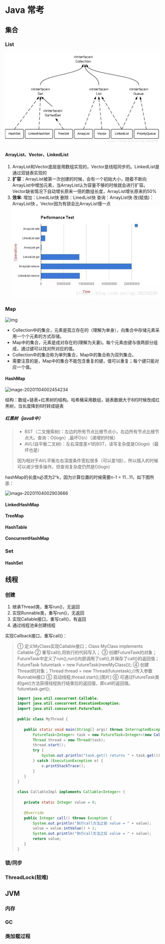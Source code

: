 # Java 常考

## 集合

### List

![img](.\List)



#### ArrayList、Vector、LinkedList

1. ArrayList和Vector底层是用数组实现的，Vector是线程同步的。LinkedList是通过双链表实现的
2. **扩容**：ArrayList被第一次创建的时候，会有一个初始大小，随着不断向ArrayList中增加元素，当ArrayList认为容量不够的时候就会进行扩容。Vector缺省情况下自动增长原来一倍的数组长度，ArrayList增长原来的50%
3. **效率**:  增加：LinedList快   删除：LinedList快   查询：ArrayList快   改(赋值)：ArrayList快 。Vector因为有锁会比ArrayList慢一点![img](.\链表性能)





### Map

![img](C:\Users\40515\Desktop\面试准备\JAVA梳理\map)

- Collection中的集合，元素是孤立存在的（理解为单身），向集合中存储元素采用一个个元素的方式存储。
- Map中的集合，元素是成对存在的(理解为夫妻)。每个元素由键与值两部分组成，通过键可以找对所对应的值。
- Collection中的集合称为单列集合，Map中的集合称为双列集合。
- 需要注意的是，Map中的集合不能包含重复的键，值可以重复；每个键只能对应一个值。

#### HashMap

![image-20201104002454234](C:\Users\40515\AppData\Roaming\Typora\typora-user-images\image-20201104002454234.png)

结构：数组+链表+红黑树的结构。哈希桶采用数组，链表数据大于8的时候改成红黑树，当长度降到6时转成链表

##### 红黑树（java8中）

> * BST（二叉搜索树)：左边的所有节点比根节点小，右边所有节点比根节点大。查询：O(logn）,最坏O(n）（递增的时候）
> * AVL(自平衡二叉树)：左右深度差≤1的BST，读写复杂度是O(logn)（最坏也是）
>
> 因为相对于AVL平衡左右深度条件宽松很多（可以差1倍），所以插入的时候可以减少很多操作。但查询复杂度仍然是O(logn)

hashMap的长度n必须为2^k，因为计算位置的时候需要n-1 = 11...11，如下图所示：

![image-20201104002903666](C:\Users\40515\AppData\Roaming\Typora\typora-user-images\image-20201104002903666.png)



#### LinkedHashMap



#### TreeMap



#### HashTable



#### ConcurrentHashMap



### Set



#### HashSet



## 线程



### 创建

1. 继承Thread类，重写run()，无返回
2. 实现Runnable类，重写run()，无返回
3. 实现Callable接口，重写call()，有返回
4. 通过线程池来创建线程



实现Callback接口，重写call()：

>
>
>① 定义MyClass实现Callable接口；Class MyClass implements Callable
>② 重写call(),将执行的代码写入；
>③ 创建FutureTask的对象；FutureTask中定义了run(),run()内部调用了call(),并保存了call()的返回值；FutureTask futuretask = new FutureTask(newMyClass());
>④ 创建Thread的对象；Thread thread = new Thread(futuretask);//传入参数Runnable接口
>⑤ 启动线程;thread.start();[图片]
>⑥ 可通过FutureTask类的get()方法获得线程执行结束后的返回值，即call的返回值。futuretask.get();
>
>```java
>import java.util.concurrent.Callable;
>import java.util.concurrent.ExecutionException;
>import java.util.concurrent.FutureTask;
>
>public class MyThread {
>
>    public static void main(String[] args) throws InterruptedException {
>        FutureTask<Integer> task = new FutureTask<Integer>(new CallableImpl());
>        Thread thread = new Thread(task);
>        thread.start();
>        try {
>            System.out.println("task.get() returns " + task.get());
>        } catch (ExecutionException e) {
>            e.printStackTrace();
>        }
>    }
>}
>
>class CallableImpl implements Callable<Integer> {
>
>    private static Integer value = 0;
>
>    @Override
>    public Integer call() throws Exception {
>        System.out.println("执行call方法之前 value = " + value);
>        value = value.intValue() + 1;
>        System.out.println("执行call方法之后 value = " + value);
>        return value;
>    }
>}
>```
>
>







### 锁/同步



### ThreadLock(较难)



## JVM

### 内存



### GC



### 类加载过程







